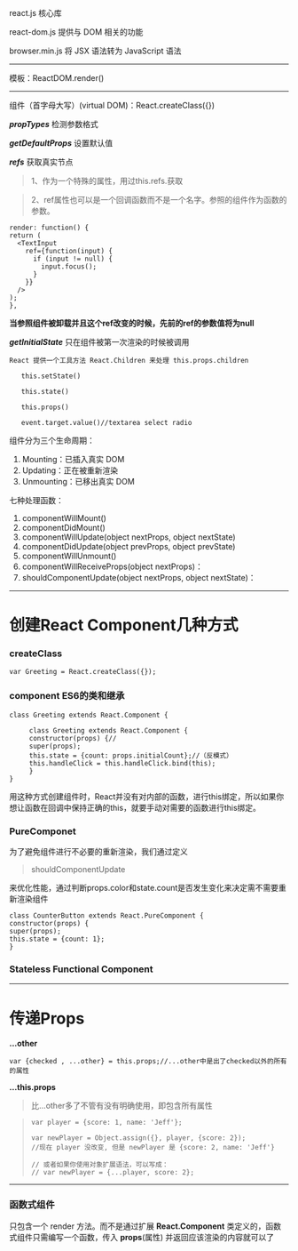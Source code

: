 react.js 核心库 

react-dom.js 提供与 DOM 相关的功能

browser.min.js 将 JSX 语法转为 JavaScript 语法
***
  模板：ReactDOM.render() 


***
  组件（首字母大写）(virtual DOM)：React.createClass({})

  ***propTypes***        检测参数格式

 ***getDefaultProps***   设置默认值

 ***refs***            获取真实节点

> 1、作为一个特殊的属性，用过this.refs.获取

> 2、ref属性也可以是一个回调函数而不是一个名字。参照的组件作为函数的参数。

    render: function() {
    return (
      <TextInput
        ref={function(input) {
          if (input != null) {
            input.focus();
          }
        }} 
      />
    );
    },

 **当参照组件被卸载并且这个ref改变的时候，先前的ref的参数值将为null**

 ***getInitialState*** 只在组件被第一次渲染的时候被调用

  `React 提供一个工具方法 React.Children 来处理 this.props.children`

       this.setState() 
    
       this.state() 
    
       this.props()

       event.target.value()//textarea select radio

组件分为三个生命周期：

1. Mounting：已插入真实 DOM
1. Updating：正在被重新渲染
1. Unmounting：已移出真实 DOM


七种处理函数：

1. componentWillMount()
1. componentDidMount()
1. componentWillUpdate(object nextProps, object nextState)
1. componentDidUpdate(object prevProps, object prevState)
1. componentWillUnmount()
1. componentWillReceiveProps(object nextProps)：
1. shouldComponentUpdate(object nextProps, object nextState)：
   


***

# 创建React Component几种方式 #

### createClass ###

    var Greeting = React.createClass({});

### component ES6的类和继承 ###

    class Greeting extends React.Component {

         class Greeting extends React.Component {
         constructor(props) {//
         super(props);
         this.state = {count: props.initialCount};//（反模式）
         this.handleClick = this.handleClick.bind(this);
         }
    }
用这种方式创建组件时，React并没有对内部的函数，进行this绑定，所以如果你想让函数在回调中保持正确的this，就要手动对需要的函数进行this绑定。

### PureComponet ###

为了避免组件进行不必要的重新渲染，我们通过定义
> shouldComponentUpdate

来优化性能，通过判断props.color和state.count是否发生变化来决定需不需要重新渲染组件

    class CounterButton extends React.PureComponent {
    constructor(props) {
    super(props);
    this.state = {count: 1};
    }

### Stateless Functional Component ###

***

# 传递Props #
 **...other**

    var {checked , ...other} = this.props;//...other中是出了checked以外的所有的属性

 **…this.props**
   
> 比...other多了不管有没有明确使用，即包含所有属性

>     var player = {score: 1, name: 'Jeff'};
>     
>     var newPlayer = Object.assign({}, player, {score: 2});
>     //现在 player 没改变, 但是 newPlayer 是 {score: 2, name: 'Jeff'}
>     
>     // 或者如果你使用对象扩展语法，可以写成：
>     // var newPlayer = {...player, score: 2};


***

### 函数式组件 ###

只包含一个 render 方法。而不是通过扩展 **React.Component** 类定义的，函数式组件只需编写一个函数，传入 **props**(属性) 并返回应该渲染的内容就可以了

